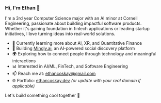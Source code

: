 ### Hi, I'm Ethan 👋

I'm a 3rd year Computer Science major with an AI minor at Cornell Engineering, passionate about building impactful software products. Whether it's gaining foundation in fintech applications or leading startup initiatives, I love turning ideas into real-world solutions.

- 🧠 Currently learning more about AI, XR, and Quantitative Finance  
- 🔧 Building [Mingly.ai](https://github.com/EcSky19/Mingly), an AI-powered social discovery platform  
- 🌍 Exploring how to connect people through technology and meaningful interactions  
- 📊 Interested in AI/ML, FinTech, and Software Engineering  
- 📫 Reach me at: [ethancoskay@gmail.com](mailto:enc33@cornell.edu)  
- 🌐 Portfolio: [ethancoskay.dev](https://ethancoskay.dev) _(or update with your real domain if applicable)_

Let's build something cool together 🚀

